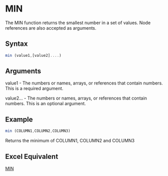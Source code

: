 # MIN

The MIN function returns the smallest number in a set of values. Node references are also accepted as arguments.

## Syntax

```javascript
min (value1,[value2]....)
```

## Arguments

value1 - The numbers or names, arrays, or references that contain numbers. This is a required argument.

value2... - The numbers or names, arrays, or references that contain numbers. This is an optional argument.

## Example

```javascript
min (COLUMN1,COLUMN2,COLUMN3)
```

Returns the minimum of COLUMN1, COLUMN2 and COLUMN3

## Excel Equivalent

[MIN](https://support.microsoft.com/en-us/office/min-function-61635d12-920f-4ce2-a70f-96f202dcc152)
